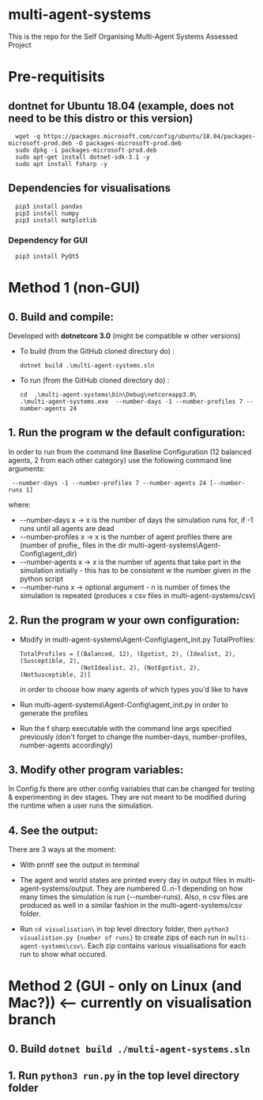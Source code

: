 # multi-agent-systems
This is the repo for the Self Organising Multi-Agent Systems Assessed Project

# Pre-requitisits

## dontnet for Ubuntu 18.04 (example, does not need to be this distro or this version)

      wget -q https://packages.microsoft.com/config/ubuntu/18.04/packages-microsoft-prod.deb -O packages-microsoft-prod.deb
      sudo dpkg -i packages-microsoft-prod.deb 
      sudo apt-get install dotnet-sdk-3.1 -y
      sudo apt install fsharp -y 

## Dependencies for visualisations

      pip3 install pandas
      pip3 install numpy
      pip3 install matplotlib

### Dependency for GUI
      pip3 install PyQt5

# Method 1 (non-GUI)

## 0. Build and compile:

Developed with __dotnetcore 3.0__ (might be compatible w other versions)

* To build (from the GitHub cloned directory do) :

      dotnet build .\multi-agent-systems.sln
* To run (from the GitHub cloned directory do) :

      cd  .\multi-agent-systems\bin\Debug\netcoreapp3.0\
      .\multi-agent-systems.exe  --number-days -1 --number-profiles 7 --number-agents 24
      
## 1. Run the program w the default configuration:

   In order to run from the command line Baseline Configuration (12 balanced agents, 2 from each other category) use the following command line arguments:

     --number-days -1 --number-profiles 7 --number-agents 24 [--number-runs 1]

  where:
  * --number-days x -> x is the number of days the simulation runs for, if -1 runs until all agents are dead 
  * --number-profiles x -> x is the number of agent profiles there are (number of profie_ files in the dir multi-agent-systems\Agent-Config\agent_dir)
  * --number-agents x -> x is the number of agents that take part in the simulation initially - this has to be consistent w the number given in the python script
  * --number-runs x -> optional argument - n is number of times the simulation is repeated (produces x csv files in multi-agent-systems/csv)
  
## 2. Run the program w your own configuration:

* Modify in multi-agent-systems\Agent-Config\agent_init.py TotalProfiles:

      TotalProfiles = [(Balanced, 12), (Egotist, 2), (Idealist, 2), (Susceptible, 2),
                       (NotIdealist, 2), (NotEgotist, 2), (NotSusceptible, 2)]                 
   in order to choose how many agents of which types you'd like to have    

* Run multi-agent-systems\Agent-Config\agent_init.py in order to generate the profiles

* Run the f sharp executable with the command line args specified previously (don't forget to change the number-days, number-profiles, number-agents accordingly)

## 3. Modify other program variables:

In Config.fs there are other config variables that can be changed for testing & experimenting in dev stages. They are not meant to be modified during the runtime when a user runs the simulation.

## 4. See the output:

There are 3 ways at the moment:

* With printf see the output in terminal

* The agent and world states are printed every day in output files in multi-agent-systems/output. They are numbered 0..n-1 depending on how many times the simulation is run (--number-runs). Also, n csv files are produced as well in a similar fashion in the multi-agent-systems/csv folder.

* Run `cd visualisation\` in top level directory folder, then `python3 visualistion.py {number of runs}` to create zips of each run in `multi-agent-systems\csv\`. Each zip contains various visualisations for each run to show what occured.

# Method 2 (GUI - only on Linux (and Mac?)) <-- currently on visualisation branch

## 0. Build `dotnet build ./multi-agent-systems.sln`
## 1. Run `python3 run.py` in the top level directory folder
